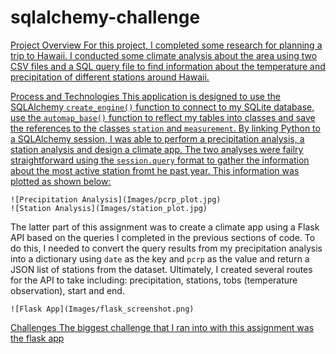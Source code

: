# sqlalchemy-challenge
<ins>Project Overview<ins>
For this project, I completed some research for planning a trip to Hawaii. I conducted some climate analysis about the area using two CSV files and a SQL query file to find information about the temperature and precipitation of different stations around Hawaii.

<ins>Process and Technologies<ins>
This application is designed to use the SQLAlchemy `create_engine()` function to connect to my SQLite database, use the `automap_base()` function to reflect my tables into classes and save the references to the classes `station` and `measurement`. By linking Python to a SQLAlchemy session, I was able to perform a precipitation analysis, a station analysis and design a climate app. The two analyses were failry straightforward using the `session.query` format to gather the information about the most active station fromt he past year. This information was plotted as shown below:
    
    ![Precipitation Analysis](Images/pcrp_plot.jpg)
    ![Station Analysis](Images/station_plot.jpg)

The latter part of this assignment was to create a climate app using a Flask API based on the queries I completed in the previous sections of code. To do this, I needed to convert the query results from my precipitation analysis into a dictionary using `date` as the key and `pcrp` as the value and return a JSON list of stations from the dataset. Ultimately, I created several routes for the API to take including: precipitation, stations, tobs (temperature observation), start and end.

    ![Flask App](Images/flask_screenshot.png)
    
<ins>Challenges<ins>
The biggest challenge that I ran into with this assignment was the flask app